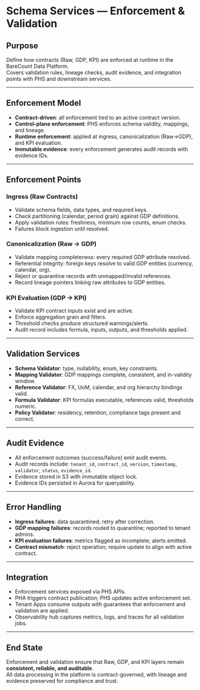# Schema Services — Enforcement & Validation

## Purpose
Define how contracts (Raw, GDP, KPI) are enforced at runtime in the BareCount Data Platform.  
Covers validation rules, lineage checks, audit evidence, and integration points with PHS and downstream services.

---

## Enforcement Model
- **Contract-driven**: all enforcement tied to an active contract version.  
- **Control-plane enforcement**: PHS enforces schema validity, mappings, and lineage.  
- **Runtime enforcement**: applied at ingress, canonicalization (Raw→GDP), and KPI evaluation.  
- **Immutable evidence**: every enforcement generates audit records with evidence IDs.  

---

## Enforcement Points

### Ingress (Raw Contracts)
- Validate schema fields, data types, and required keys.  
- Check partitioning (calendar, period grain) against GDP definitions.  
- Apply validation rules: freshness, minimum row counts, enum checks.  
- Failures block ingestion until resolved.

### Canonicalization (Raw → GDP)
- Validate mapping completeness: every required GDP attribute resolved.  
- Referential integrity: foreign keys resolve to valid GDP entities (currency, calendar, org).  
- Reject or quarantine records with unmapped/invalid references.  
- Record lineage pointers linking raw attributes to GDP entities.

### KPI Evaluation (GDP → KPI)
- Validate KPI contract inputs exist and are active.  
- Enforce aggregation grain and filters.  
- Threshold checks produce structured warnings/alerts.  
- Audit record includes formula, inputs, outputs, and thresholds applied.

---

## Validation Services
- **Schema Validator**: type, nullability, enum, key constraints.  
- **Mapping Validator**: GDP mappings complete, consistent, and in-validity window.  
- **Reference Validator**: FX, UoM, calendar, and org hierarchy bindings valid.  
- **Formula Validator**: KPI formulas executable, references valid, thresholds numeric.  
- **Policy Validator**: residency, retention, compliance tags present and correct.

---

## Audit Evidence
- All enforcement outcomes (success/failure) emit audit events.  
- Audit records include: `tenant_id`, `contract_id`, `version`, `timestamp`, `validator`, `status`, `evidence_id`.  
- Evidence stored in S3 with immutable object lock.  
- Evidence IDs persisted in Aurora for queryability.  

---

## Error Handling
- **Ingress failures**: data quarantined; retry after correction.  
- **GDP mapping failures**: records routed to quarantine; reported to tenant admins.  
- **KPI evaluation failures**: metrics flagged as incomplete; alerts emitted.  
- **Contract mismatch**: reject operation; require update to align with active contract.

---

## Integration
- Enforcement services exposed via PHS APIs.  
- PHA triggers contract publication; PHS updates active enforcement set.  
- Tenant Apps consume outputs with guarantees that enforcement and validation are applied.  
- Observability hub captures metrics, logs, and traces for all validation jobs.

---

## End State
Enforcement and validation ensure that Raw, GDP, and KPI layers remain **consistent, reliable, and auditable**.  
All data processing in the platform is contract-governed, with lineage and evidence preserved for compliance and trust.
